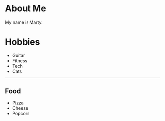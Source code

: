 # About Me
My name is Marty.

# Hobbies
- Guitar
- Fitness
- Tech
- Cats

---

## Food
- Pizza
- Cheese
- Popcorn
